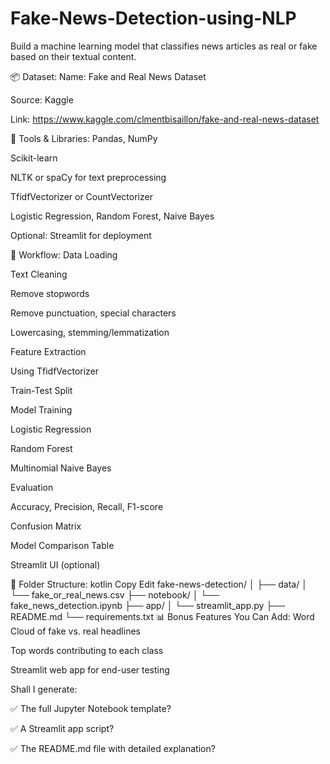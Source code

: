 # Fake-News-Detection-using-NLP
Build a machine learning model that classifies news articles as real or fake based on their textual content.



📦 Dataset:
Name: Fake and Real News Dataset

Source: Kaggle

Link: https://www.kaggle.com/clmentbisaillon/fake-and-real-news-dataset

🔧 Tools & Libraries:
Pandas, NumPy

Scikit-learn

NLTK or spaCy for text preprocessing

TfidfVectorizer or CountVectorizer

Logistic Regression, Random Forest, Naive Bayes

Optional: Streamlit for deployment

🧠 Workflow:
Data Loading

Text Cleaning

Remove stopwords

Remove punctuation, special characters

Lowercasing, stemming/lemmatization

Feature Extraction

Using TfidfVectorizer

Train-Test Split

Model Training

Logistic Regression

Random Forest

Multinomial Naive Bayes

Evaluation

Accuracy, Precision, Recall, F1-score

Confusion Matrix

Model Comparison Table

Streamlit UI (optional)

📂 Folder Structure:
kotlin
Copy
Edit
fake-news-detection/
│
├── data/
│   └── fake_or_real_news.csv
├── notebook/
│   └── fake_news_detection.ipynb
├── app/
│   └── streamlit_app.py
├── README.md
└── requirements.txt
📊 Bonus Features You Can Add:
Word Cloud of fake vs. real headlines

Top words contributing to each class

Streamlit web app for end-user testing

Shall I generate:

✅ The full Jupyter Notebook template?

✅ A Streamlit app script?

✅ The README.md file with detailed explanation?
